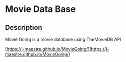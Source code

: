# Movie Data Base

## Description

Movie Going is a movie database using TheMovieDB API


[https://j-maestre.github.io/MovieGoing/](https://j-maestre.github.io/MovieGoing/)